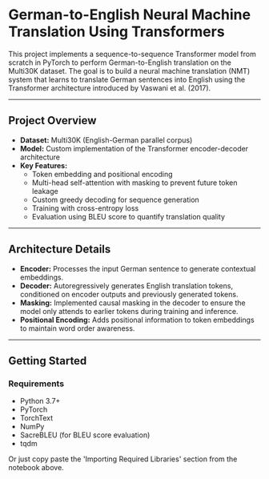 # German-to-English Neural Machine Translation Using Transformers

This project implements a sequence-to-sequence Transformer model from scratch in PyTorch to perform German-to-English translation on the Multi30K dataset. The goal is to build a neural machine translation (NMT) system that learns to translate German sentences into English using the Transformer architecture introduced by Vaswani et al. (2017).

---

## Project Overview

- **Dataset:** Multi30K (English-German parallel corpus)
- **Model:** Custom implementation of the Transformer encoder-decoder architecture
- **Key Features:**
  - Token embedding and positional encoding
  - Multi-head self-attention with masking to prevent future token leakage
  - Custom greedy decoding for sequence generation
  - Training with cross-entropy loss
  - Evaluation using BLEU score to quantify translation quality

---

## Architecture Details

- **Encoder:** Processes the input German sentence to generate contextual embeddings.
- **Decoder:** Autoregressively generates English translation tokens, conditioned on encoder outputs and previously generated tokens.
- **Masking:** Implemented causal masking in the decoder to ensure the model only attends to earlier tokens during training and inference.
- **Positional Encoding:** Adds positional information to token embeddings to maintain word order awareness.

---

## Getting Started

### Requirements

- Python 3.7+
- PyTorch
- TorchText
- NumPy
- SacreBLEU (for BLEU score evaluation)
- tqdm

Or just copy paste the 'Importing Required Libraries' section from the notebook above.


